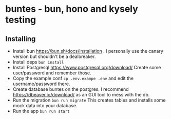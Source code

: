 # buntes - bun, hono and kysely testing

## Installing

- Install bun https://bun.sh/docs/installation . I personally use the canary version but shouldn't be a dealbreaker.
- Install deps `bun install`
- Install Postgresql https://www.postgresql.org/download/ Create some user/password and remember those.
- Copy the example conf `cp .env.exampe .env` and edit the username/password there.
- Create database buntes on the postgres. I recommend https://dbeaver.io/download/ as an GUI tool to mess with the db.
- Run the migration `bun run migrate` This creates tables and installs some mock data into your database.
- Run the app `bun run start`

